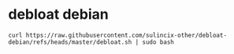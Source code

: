 # debloat debian
```
curl https://raw.githubusercontent.com/sulincix-other/debloat-debian/refs/heads/master/debloat.sh | sudo bash
```
